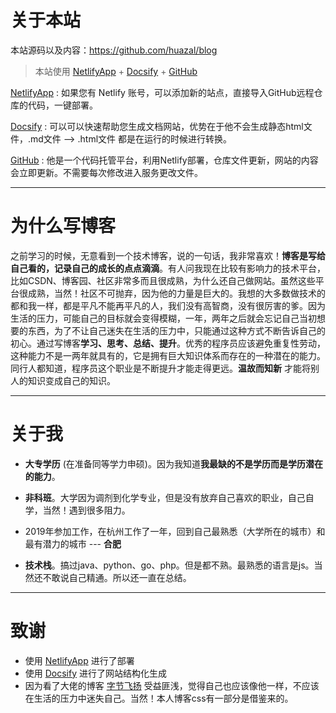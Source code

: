 # 关于本站
  本站源码以及内容：https://github.com/huazal/blog
  >本站使用 [NetlifyApp](https://app.netlify.com/) + [Docsify](https://docsify.js.org/#/) + [GitHub](https://github.com/)
  
  [NetlifyApp](https://app.netlify.com/) : 如果您有 Netlify 账号，可以添加新的站点，直接导入GitHub远程仓库的代码，一键部署。

  [Docsify](https://docsify.js.org/#/) : 可以可以快速帮助您生成文档网站，优势在于他不会生成静态html文件，.md文件 --> .html文件 都是在运行的时候进行转换。
  
  [GitHub](https://github.com/) : 他是一个代码托管平台，利用Netlify部署，仓库文件更新，网站的内容会立即更新。不需要每次修改进入服务更改文件。

---

 # 为什么写博客
之前学习的时候，无意看到一个技术博客，说的一句话，我非常喜欢！**博客是写给自己看的，记录自己的成长的点点滴滴**。有人问我现在比较有影响力的技术平台，比如CSDN、博客园、社区非常多而且很成熟，为什么还自己做网站。虽然这些平台很成熟，当然！社区不可抛弃，因为他的力量是巨大的。我想的大多数做技术的都和我一样，都是平凡不能再平凡的人，我们没有高智商，没有很厉害的爹。因为生活的压力，可能自己的目标就会变得模糊，一年，两年之后就会忘记自己当初想要的东西，为了不让自己迷失在生活的压力中，只能通过这种方式不断告诉自己的初心。通过写博客**学习、思考、总结、提升**。优秀的程序员应该避免重复性劳动，这种能力不是一两年就具有的，它是拥有巨大知识体系而存在的一种潜在的能力。同行人都知道，程序员这个职业是不断提升才能走得更远。**温故而知新** 才能将别人的知识变成自己的知识。

  ---
# 关于我
- **大专学历**  (在准备同等学力申硕)。因为我知道**我最缺的不是学历而是学历潜在的能力**。
  
- **非科班**。大学因为调剂到化学专业，但是没有放弃自己喜欢的职业，自己自学，当然！遇到很多阻力。

- 2019年参加工作，在杭州工作了一年，回到自己最熟悉（大学所在的城市）和最有潜力的城市 --- **合肥**

- **技术栈**。搞过java、python、go、php。但是都不熟。最熟悉的语言是js。当然还不敢说自己精通。所以还一直在总结。

---

# 致谢
- 使用 [NetlifyApp](https://app.netlify.com/) 进行了部署
- 使用 [Docsify](https://docsify.js.org/#/) 进行了网站结构化生成
- 因为看了大佬的博客 [字节飞扬](https://bytesfly.vercel.app/) 受益匪浅，觉得自己也应该像他一样，不应该在生活的压力中迷失自己。当然！本人博客css有一部分是借鉴来的。
  



